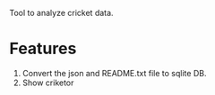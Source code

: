 Tool to analyze cricket data.
# Features
1. Convert the json and README.txt file to sqlite DB.
2. Show criketor 